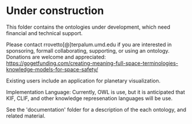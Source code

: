# Under construction
This folder contains the ontologies under development, which need financial and technical support. 

Please contact rrovetto[@]terpalum.umd.edu if you are interested in sponsoring, formall collaborating, supporting, or using an ontology.
Donations are welcome and appreciated: https://gogetfunding.com/creating-meaning-full-space-terminologies-knowledge-models-for-space-safety/

Existing users include an application for planetary visualization.

Implementation Language:
Currently, OWL is use, but it is anticipated that KIF, CLIF, and other knowledge represenation languages will be use.

See the 'documentation' folder for a description of the each ontology, and related material.

